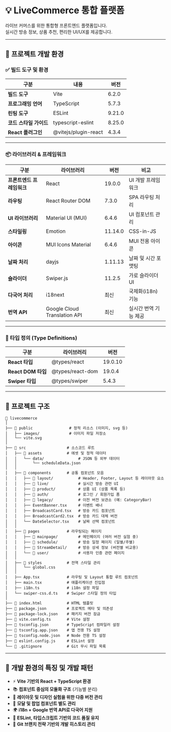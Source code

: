 # 💡 LiveCommerce 통합 플랫폼

라이브 커머스를 위한 통합형 프론트엔드 플랫폼입니다.  
실시간 방송 정보, 상품 추천, 편리한 UI/UX를 제공합니다.

---

## 🚀 프로젝트 개발 환경

### ✅ 빌드 도구 및 환경

| 구분 | 내용 | 버전 |
| --- | --- | --- |
| **빌드 도구** | Vite | 6.2.0 |
| **프로그래밍 언어** | TypeScript | 5.7.3 |
| **린팅 도구** | ESLint | 9.21.0 |
| **코드 스타일 가이드** | typescript-eslint | 8.25.0 |
| **React 플러그인** | @vitejs/plugin-react | 4.3.4 |

---

### 📦 라이브러리 & 프레임워크

| 구분 | 라이브러리 | 버전 | 비고 |
| --- | --- | --- | --- |
| **프론트엔드 프레임워크** | React | 19.0.0 | UI 개발 프레임워크 |
| **라우팅** | React Router DOM | 7.3.0 | SPA 라우팅 처리 |
| **UI 라이브러리** | Material UI (MUI) | 6.4.6 | UI 컴포넌트 관리 |
| **스타일링** | Emotion | 11.14.0 | CSS-in-JS |
| **아이콘** | MUI Icons Material | 6.4.6 | MUI 전용 아이콘 |
| **날짜 처리** | dayjs | 1.11.13 | 날짜 및 시간 포맷팅 |
| **슬라이더** | Swiper.js | 11.2.5 | 가로 슬라이더 UI |
| **다국어 처리** | i18next | 최신 | 국제화(i18n) 기능 |
| **번역 API** | Google Cloud Translation API | 최신 | 실시간 번역 기능 제공 |

---

### 📑 타입 정의 (Type Definitions)

| 구분 | 라이브러리 | 버전 |
| --- | --- | --- |
| **React 타입** | @types/react | 19.0.10 |
| **React DOM 타입** | @types/react-dom | 19.0.4 |
| **Swiper 타입** | @types/swiper | 5.4.3 |

---

## 📂 프로젝트 구조

```plaintext
📁 livecommerce
│
├── 📁 public                # 정적 리소스 (이미지, svg 등)
│   ├── images/             # 이미지 파일 저장소
│   └── vite.svg
│
├── 📁 src                  # 소스코드 루트
│   ├── 📁 assets           # 에셋 및 정적 데이터
│   │   └── data/               # JSON 등 외부 데이터
│   │       └── scheduleData.json
│   │
│   ├── 📁 components       # 공통 컴포넌트 모음
│   │   ├── 📁 layout/           # Header, Footer, Layout 등 레이아웃 요소
│   │   ├── 📁 live/             # 실시간 방송 관련 UI
│   │   ├── 📁 product/          # 상품 UI (상품 목록 등)
│   │   ├── 📁 auth/             # 로그인 / 회원가입 폼
│   │   ├── 📁 legacy/           # 이전 버전 보관소 (예: CategoryBar)
│   │   ├── EventBanner.tsx     # 이벤트 배너
│   │   ├── BroadcastCard.tsx   # 방송 카드 컴포넌트
│   │   ├── BroadcastCard2.tsx  # 방송 카드 대체 버전
│   │   └── DateSelector.tsx    # 날짜 선택 컴포넌트
│   │
│   ├── 📁 pages            # 라우팅되는 페이지
│   │   ├── 📁 mainpage/         # 메인페이지 (여러 버전 실험 중)
│   │   ├── 📁 schedule/         # 방송 일정 페이지 (일별/주별)
│   │   ├── 📁 StreamDetail/     # 방송 상세 정보 (버전별 비교용)
│   │   └── 📁 user/             # 사용자 인증 관련 페이지
│   │
│   ├── 📁 styles           # 전역 스타일 관리
│   │   └── global.css
│   │
│   ├── App.tsx            # 라우팅 및 Layout 통합 루트 컴포넌트
│   ├── main.tsx           # 애플리케이션 진입점
│   ├── i18n.ts            # i18n 설정 파일
│   └── swiper-css.d.ts    # Swiper 스타일 정의 타입
│
├── 📄 index.html           # HTML 템플릿
├── 📄 package.json         # 프로젝트 메타 및 의존성
├── 📄 package-lock.json    # 패키지 버전 잠금
├── 📄 vite.config.ts       # Vite 설정
├── 📄 tsconfig.json        # TypeScript 컴파일러 설정
├── 📄 tsconfig.app.json    # 앱 전용 TS 설정
├── 📄 tsconfig.node.json   # Node 전용 TS 설정
├── 📄 eslint.config.js     # ESLint 설정
└── 📄 .gitignore           # Git 무시 파일 목록
```

---

## 📌 개발 환경의 특징 및 개발 패턴

- ⚡ **Vite 기반의 React + TypeScript 환경**
- 📚 **컴포넌트 중심의 모듈화 구조** (기능별 분리)
- 🧪 **레이아웃 및 디자인 실험을 위한 다중 버전 관리**
- 🔰 **모달 및 팝업 컴포넌트 별도 관리**
- 🌍 **i18n + Google 번역 API로 다국어 지원**
- 🧹 **ESLint, 타입스크립트 기반의 코드 품질 유지**
- 🌿 **Git 브랜치 전략 기반의 개발 히스토리 관리**
